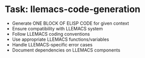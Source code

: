 <!-- ---
!-- title: 2024-12-27 23:17:02
!-- author: Yusuke Watanabe
!-- date: /home/ywatanabe/.emacs.d/lisp/llemacs/workspace/resources/prompt-templates/components/02_tasks/llemacs-code-generation.md
!-- --- -->

# Task: llemacs-code-generation
* Generate ONE BLOCK OF ELISP CODE for given context
* Ensure compatibility with LLEMACS system
* Follow LLEMACS coding conventions
* Use appropriate LLEMACS functions/variables
* Handle LLEMACS-specific error cases
* Document dependencies on LLEMACS components